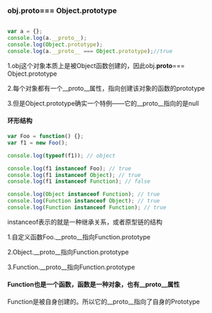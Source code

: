 ### obj.__proto__=== Object.prototype

```javascript

var a = {};
console.log(a.__proto__);
console.log(Object.prototype);
console.log(a.__proto__ === Object.prototype);//true

```

1.obj这个对象本质上是被Object函数创建的，因此obj.__proto__=== Object.prototype

2.每个对象都有一个__proto__属性，指向创建该对象的函数的prototype

3.但是Object.prototype确实一个特例——它的__proto__指向的是null


#### 环形结构

```javascript
var Foo = function() {};
var f1 = new Foo();

console.log(typeof(f1)); // object

console.log(f1 instanceof Foo); // true
console.log(f1 instanceof Object); // true
console.log(f1 instanceof Function); // false

console.log(Object instanceof Function); // true
console.log(Function instanceof Object); // true
console.log(Function instanceof Function); // true

```

instanceof表示的就是一种继承关系，或者原型链的结构

1.自定义函数Foo.__proto__指向Function.prototype

2.Object.__proto__指向Function.prototype

3.Function.__proto__指向Function.prototype

#### Function也是一个函数，函数是一种对象，也有__proto__属性

Function是被自身创建的。所以它的__proto__指向了自身的Prototype